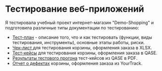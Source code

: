 # Тестирование веб-приложений

Я тестировала учебный проект интернет-магазин "Demo-Shopping" и подготовила различные типы документации по тестированию:

 <ul>
<li>  <a href="https://docs.google.com/document/d/18lFtHNOJ1h2LxDpS58EJojt_vPziZKdQFfn6E_4L3j8/edit?usp=sharing">Тест-план</a> - описание того, что и как тестировать (функции, виды тестирования, инструменты), основные этапы работы, риски. </li> 
<li>  <a href="https://docs.google.com/spreadsheets/d/1HWCAn-0wft0OWELoLrCiul5QtzrRv8eBwV19X7dYfbk/edit?gid=2062522934#gid=2062522934"> Чек-лист </a> для тестирования корзины, оформления заказа в XLSX. </li>
<li> <a href="https://app.qase.io/project/G9?previewMode=side&suite=171&tab=">Тест-кейсы</a> для тестирования корзины, оформления заказа в QASE.  </li>
<li> <a href="https://github.com/TaranenkoNatalia/docs/blob/main/%D0%A0%D0%B5%D0%B7%D1%83%D0%BB%D1%8C%D1%82%D0%B0%D1%82%D1%8B%20%D1%82%D0%B5%D1%81%D1%82%D0%BE%D0%B2%D0%BE%D0%B3%D0%BE%20%D0%BF%D1%80%D0%BE%D0%B3%D0%BE%D0%BD%D0%B0%20%D1%82%D0%B5%D1%81%D1%82-%D0%BA%D0%B5%D0%B9%D1%81%D0%BE%D0%B2.pdf">Результаты тестового прогона</a> тест-кейсов из QASE в PDF.  </li>
<li>  <a href="https://github.com/TaranenkoNatalia/web/blob/main/%D0%9E%D1%82%D1%87%D0%B5%D1%82%20%D0%BE%20%D0%B4%D0%B5%D1%84%D0%B5%D0%BA%D1%82%D0%B0%D1%85%20%D0%BA%D0%BE%D1%80%D0%B7%D0%B8%D0%BD%D1%8B%2C%20%D0%BE%D1%84%D0%BE%D1%80%D0%BC%D0%BB%D0%B5%D0%BD%D0%B8%D1%8F%20%D0%B7%D0%B0%D0%BA%D0%B0%D0%B7%D0%B0.xlsx">Отчет о дефектах</a>  корзины, оформления заказа из YourTrack. </li>
</ul>
